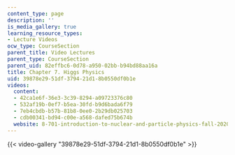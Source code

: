 ```yaml
---
content_type: page
description: ''
is_media_gallery: true
learning_resource_types:
- Lecture Videos
ocw_type: CourseSection
parent_title: Video Lectures
parent_type: CourseSection
parent_uid: 82effbc6-0d78-a950-02bb-b94bd88aa16a
title: Chapter 7. Higgs Physics
uid: 39878e29-51df-3794-21d1-8b0550df0b1e
videos:
  content:
  - 42ca1e6f-36e3-3c39-8294-a09723376c80
  - 532af19b-0ef7-b5ea-30fd-b9d6bada6f79
  - 7eb4cbdb-b57b-81b8-0ee0-2b29db025703
  - cdb00341-bd94-c00e-a568-dafed75b674b
  website: 8-701-introduction-to-nuclear-and-particle-physics-fall-2020
---
```



{{< video-gallery "39878e29-51df-3794-21d1-8b0550df0b1e" >}}

